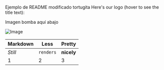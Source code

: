 Ejemplo de README modificado
tortugita
Here's our logo (hover to see the title text):

Imagen bomba aquí abajo 




![Image](https://github.com/user-attachments/assets/3e12cfb4-c3b2-48d2-bde1-db32ba2ddd35)




Markdown | Less | Pretty
--- | --- | ---
*Still* | `renders` | **nicely**
1 | 2 | 3
